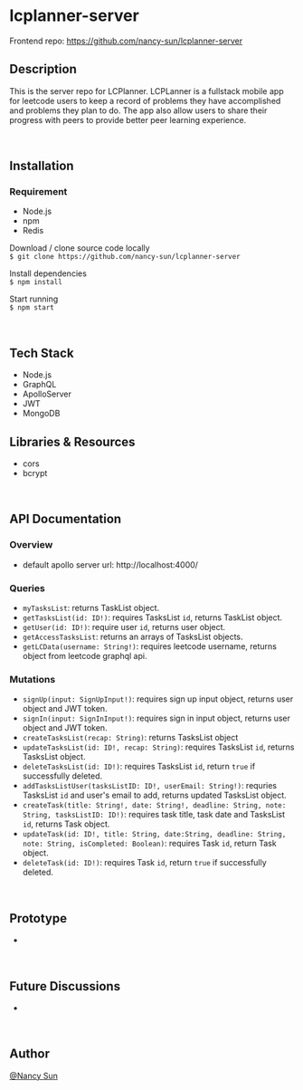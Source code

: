 # lcplanner-server

Frontend repo: https://github.com/nancy-sun/lcplanner-server
## Description  
This is the server repo for LCPlanner. LCPLanner is a fullstack mobile app for leetcode users to keep a record of problems they have accomplished and problems they plan to do. The app also allow users to share their progress with peers to provide better peer learning experience.   

&nbsp;

## Installation  
### Requirement
- Node.js
- npm
- Redis
      
Download / clone source code locally   
```$ git clone https://github.com/nancy-sun/lcplanner-server```
   
Install dependencies   
```$ npm install```   
   
Start running   
```$ npm start```
      
&nbsp;

## Tech Stack
- Node.js
- GraphQL
- ApolloServer
- JWT
- MongoDB

## Libraries & Resources  
- cors
- bcrypt
   
&nbsp;

## API Documentation 
### Overview 
- default apollo server url: http://localhost:4000/

### Queries
- `myTasksList`: returns TaskList object.
- `getTasksList(id: ID!)`: requires TasksList `id`, returns TaskList object.
- `getUser(id: ID!)`: require user `id`, returns user object.
- `getAccessTasksList`: returns an arrays of TasksList objects.
- `getLCData(username: String!)`: requires leetcode username, returns object from leetcode graphql api.

### Mutations
- `signUp(input: SignUpInput!)`: requires sign up input object, returns user object and JWT token.
- `signIn(input: SignInInput!)`: requires sign in input object, returns user object and JWT token.
- `createTasksList(recap: String)`: returns TasksList object
- `updateTasksList(id: ID!, recap: String)`: requires TasksList `id`, returns TasksList object.
- `deleteTasksList(id: ID!)`: requires TasksList `id`, return `true` if successfully deleted.
- `addTasksListUser(tasksListID: ID!, userEmail: String!)`: requries TasksList `id` and user's email to add, returns updated TasksList object.
- `createTask(title: String!, date: String!, deadline: String, note: String, tasksListID: ID!)`: requires task title, task date and TasksList `id`, returns Task object.
- `updateTask(id: ID!, title: String, date:String, deadline: String, note: String, isCompleted: Boolean)`: requires Task `id`, return Task object.
- `deleteTask(id: ID!)`: requires Task `id`, return `true` if successfully deleted.
   
&nbsp;

## Prototype 
- 
   
&nbsp;

## Future Discussions
- 
   
&nbsp;

## Author  
[@Nancy Sun](https://github.com/nancy-sun)

